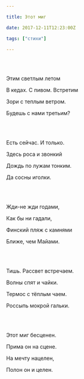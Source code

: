 ```yaml
---

title: Этот миг

date: 2017-12-11T12:23:00Z

tags: ["стихи"]

---
```


<br/><br/>

Этим светлым летом

В кедах. С пивом. Встретим

Зори с теплым ветром.

Будешь с нами третьим?

<br/><br/>

Есть сейчас. И только.

Здесь роса и звонкий

Дождь по лужам тонким.

Да сосны иголки.

<br/><br/>

Жди-не жди годами,

Как бы ни гадали,

Финский пляж с камнями

Ближе, чем Майами.

<br/><br/>

Тишь. Рассвет встречаем.

Волны спят и чайки.

Термос с тёплым чаем.

Россыпь мокрой гальки.

<br/><br/>

Этот миг бесценен.

Прима он на сцене.

На мечту нацелен,

Полон он и целен.